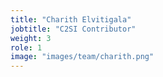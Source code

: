 ```yaml
---
title: "Charith Elvitigala"
jobtitle: "C2SI Contributor"
weight: 3
role: 1
image: "images/team/charith.png"
---
```


